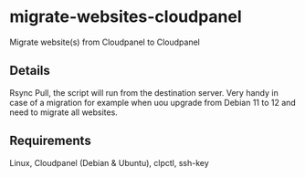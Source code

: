 # migrate-websites-cloudpanel
Migrate website(s) from Cloudpanel to Cloudpanel

## Details
Rsync Pull, the script will run from the destination server. Very handy in case of a migration for example when uou upgrade from Debian 11 to 12 and need to migrate all websites.

## Requirements
Linux, Cloudpanel (Debian & Ubuntu), clpctl, ssh-key
